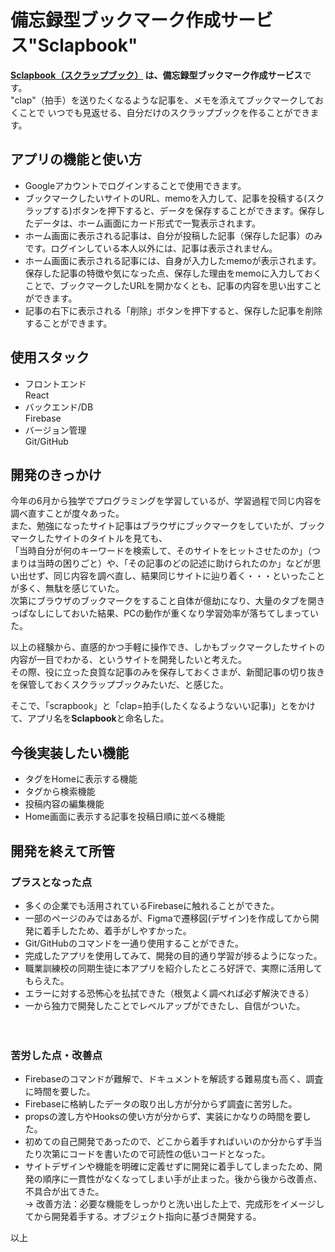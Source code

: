 # 備忘録型ブックマーク作成サービス"Sclapbook"  
**[Sclapbook（スクラップブック）](https://sclapbook.netlify.app/)
は、備忘録型ブックマーク作成サービス**です。  
"clap"（拍手）を送りたくなるような記事を、メモを添えてブックマークしておくことで
いつでも見返せる、自分だけのスクラップブックを作ることができます。

## アプリの機能と使い方  
* Googleアカウントでログインすることで使用できます。  
* ブックマークしたいサイトのURL、memoを入力して、記事を投稿する(スクラップする)ボタンを押下すると、データを保存することができます。保存したデータは、ホーム画面にカード形式で一覧表示されます。  
* ホーム画面に表示される記事は、自分が投稿した記事（保存した記事）のみです。ログインしている本人以外には、記事は表示されません。  
* ホーム画面に表示される記事には、自身が入力したmemoが表示されます。  
保存した記事の特徴や気になった点、保存した理由をmemoに入力しておくことで、ブックマークしたURLを開かなくとも、記事の内容を思い出すことができます。
* 記事の右下に表示される「削除」ボタンを押下すると、保存した記事を削除することができます。  


## 使用スタック  
* フロントエンド  
React
* バックエンド/DB  
Firebase  
* バージョン管理  
Git/GitHub

## 開発のきっかけ  
今年の6月から独学でプログラミングを学習しているが、学習過程で同じ内容を調べ直すことが度々あった。  
また、勉強になったサイト記事はブラウザにブックマークをしていたが、ブックマークしたサイトのタイトルを見ても、  
「当時自分が何のキーワードを検索して、そのサイトをヒットさせたのか」（つまりは当時の困りごと）や、「その記事のどの記述に助けられたのか」などが思い出せず、同じ内容を調べ直し、結果同じサイトに辿り着く・・・といったことが多く、無駄を感じていた。  
次第にブラウザのブックマークをすること自体が億劫になり、大量のタブを開きっぱなしにしておいた結果、PCの動作が重くなり学習効率が落ちてしまっていた。  
  
以上の経験から、直感的かつ手軽に操作でき、しかもブックマークしたサイトの内容が一目でわかる、というサイトを開発したいと考えた。  
その際、役に立った良質な記事のみを保存しておくさまが、新聞記事の切り抜きを保管しておくスクラップブックみたいだ、と感じた。  

そこで、「scrapbook」と「clap=拍手(したくなるようないい記事)」とをかけて、アプリ名を**Sclapbook**と命名した。  


## 今後実装したい機能  
* タグをHomeに表示する機能  
* タグから検索機能
* 投稿内容の編集機能  
* Home画面に表示する記事を投稿日順に並べる機能 

## 開発を終えて所管
### プラスとなった点  
* 多くの企業でも活用されているFirebaseに触れることができた。
* 一部のページのみではあるが、Figmaで遷移図(デザイン)を作成してから開発に着手したため、着手がしやすかった。  
* Git/GitHubのコマンドを一通り使用することができた。
* 完成したアプリを使用してみて、開発の目的通り学習が捗るようになった。  
* 職業訓練校の同期生徒に本アプリを紹介したところ好評で、実際に活用してもらえた。
* エラーに対する恐怖心を払拭できた（根気よく調べれば必ず解決できる）  
* 一から独力で開発したことでレベルアップができたし、自信がついた。

　　
### 苦労した点・改善点  
* Firebaseのコマンドが難解で、ドキュメントを解読する難易度も高く、調査に時間を要した。
* Firebaseに格納したデータの取り出し方が分からず調査に苦労した。
* propsの渡し方やHooksの使い方が分からず、実装にかなりの時間を要した。  
* 初めての自己開発であったので、どこから着手すればいいのか分からず手当たり次第にコードを書いたので可読性の低いコードとなった。
* サイトデザインや機能を明確に定義せずに開発に着手してしまったため、開発の順序に一貫性がなくなってしまい手が止まった。後から後から改善点、不具合が出てきた。     
→ 改善方法：必要な機能をしっかりと洗い出した上で、完成形をイメージしてから開発着手する。オブジェクト指向に基づき開発する。   

以上
